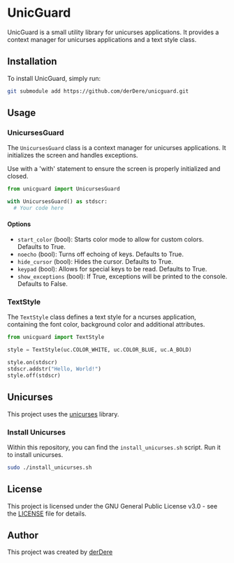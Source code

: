 # UnicGuard

UnicGuard is a small utility library for unicurses applications. It provides a context manager for unicurses applications and a text style class.

## Installation

To install UnicGuard, simply run:

```bash
git submodule add https://github.com/derDere/unicguard.git
```

## Usage

### UnicursesGuard

The `UnicursesGuard` class is a context manager for unicurses applications. It initializes the screen and handles exceptions.

Use with a 'with' statement to ensure the screen is properly initialized and closed.

```python
from unicguard import UnicursesGuard

with UnicursesGuard() as stdscr:
  # Your code here
```

#### Options

- `start_color` (bool): Starts color mode to allow for custom colors. Defaults to True.
- `noecho` (bool): Turns off echoing of keys. Defaults to True.
- `hide_cursor` (bool): Hides the cursor. Defaults to True.
- `keypad` (bool): Allows for special keys to be read. Defaults to True.
- `show_exceptions` (bool): If True, exceptions will be printed to the console. Defaults to False.

### TextStyle

The `TextStyle` class defines a text style for a ncurses application, containing the font color, background color and additional attributes.

```python
from unicguard import TextStyle

style = TextStyle(uc.COLOR_WHITE, uc.COLOR_BLUE, uc.A_BOLD)

style.on(stdscr)
stdscr.addstr("Hello, World!")
style.off(stdscr)
```

## Unicurses

This project uses the [unicurses](https://sourceforge.net/projects/pyunicurses/files/) library.

### Install Unicurses

Within this repository, you can find the `install_unicurses.sh` script. Run it to install unicurses.

```bash
sudo ./install_unicurses.sh
```

## License

This project is licensed under the GNU General Public License v3.0 - see the [LICENSE](LICENSE) file for details.

## Author

This project was created by [derDere](https://github.com/derDere)
